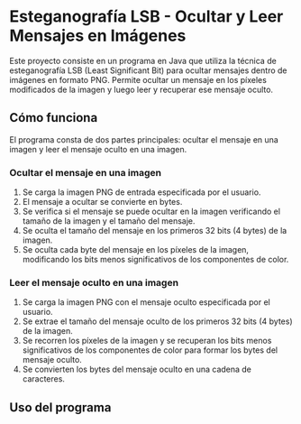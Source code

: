 # Esteganografía LSB - Ocultar y Leer Mensajes en Imágenes

Este proyecto consiste en un programa en Java que utiliza la técnica de esteganografía LSB (Least Significant Bit) para ocultar mensajes dentro de imágenes en formato PNG. Permite ocultar un mensaje en los píxeles modificados de la imagen y luego leer y recuperar ese mensaje oculto.

## Cómo funciona

El programa consta de dos partes principales: ocultar el mensaje en una imagen y leer el mensaje oculto en una imagen.

### Ocultar el mensaje en una imagen

1. Se carga la imagen PNG de entrada especificada por el usuario.
2. El mensaje a ocultar se convierte en bytes.
3. Se verifica si el mensaje se puede ocultar en la imagen verificando el tamaño de la imagen y el tamaño del mensaje.
4. Se oculta el tamaño del mensaje en los primeros 32 bits (4 bytes) de la imagen.
5. Se oculta cada byte del mensaje en los píxeles de la imagen, modificando los bits menos significativos de los componentes de color.

### Leer el mensaje oculto en una imagen

1. Se carga la imagen PNG con el mensaje oculto especificada por el usuario.
2. Se extrae el tamaño del mensaje oculto de los primeros 32 bits (4 bytes) de la imagen.
3. Se recorren los píxeles de la imagen y se recuperan los bits menos significativos de los componentes de color para formar los bytes del mensaje oculto.
4. Se convierten los bytes del mensaje oculto en una cadena de caracteres.

## Uso del programa
